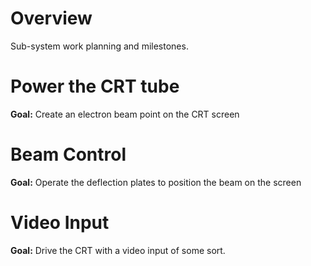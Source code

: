 # Overview

Sub-system work planning and milestones.

# Power the CRT tube

**Goal:** Create an electron beam point on the CRT screen

# Beam Control

**Goal:** Operate the deflection plates to position the beam on the screen

# Video Input

**Goal:** Drive the CRT with a video input of some sort.
